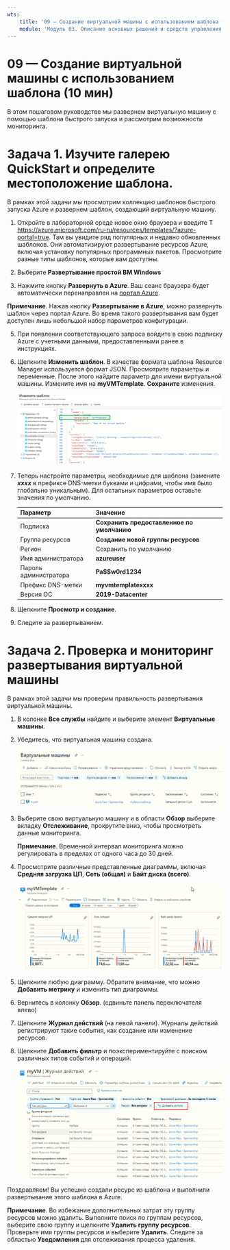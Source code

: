 ```yaml
---
wts:
    title: '09 — Создание виртуальной машины с использованием шаблона (10 мин)'
    module: 'Модуль 03. Описание основных решений и средств управления'
---
```

# 09 — Создание виртуальной машины с использованием шаблона (10 мин)

В этом пошаговом руководстве мы развернем виртуальную машину с помощью шаблона быстрого запуска и рассмотрим возможности мониторинга.

# Задача 1. Изучите галерею QuickStart и определите местоположение шаблона. 

В рамках этой задачи мы просмотрим коллекцию шаблонов быстрого запуска Azure и развернем шаблон, создающий виртуальную машину. 

1. Откройте в лабораторной среде новое окно браузера и введите T https://azure.microsoft.com/ru-ru/resources/templates/?azure-portal=true. Там вы увидите ряд популярных и недавно обновленных шаблонов. Они автоматизируют развертывание ресурсов Azure, включая установку популярных программных пакетов. Просмотрите разные типы шаблонов, которые вам доступны.

3. Выберите **Развертывание простой ВМ Windows**

4. Нажмите кнопку **Развернуть в Azure**. Ваш сеанс браузера будет автоматически перенаправлен на [портал Azure](http://portal.azure.com/).

  **Примечание**. Нажав кнопку **Развертывание в Azure**, можно развернуть шаблон через портал Azure. Во время такого развертывания вам будет доступен лишь небольшой набор параметров конфигурации. 

5. При появлении соответствующего запроса войдите в свою подписку Azure с учетными данными, предоставленными ранее в инструкциях.

6. Щелкните **Изменить шаблон**. В качестве формата шаблона Resource Manager используется формат JSON. Просмотрите параметры и переменные.  После этого найдите параметр для имени виртуальной машины. Измените имя на **myVMTemplate**. **Сохраните** изменения. 

    ![Снимок экрана: шаблон с выделенным изменением имени виртуальной машины.](../images/0901.png)

7. Теперь настройте параметры, необходимые для шаблона (замените ***xxxx*** в префиксе DNS-метки буквами и цифрами, чтобы имя было глобально уникальным). Для остальных параметров оставьте значения по умолчанию. 

    | Параметр| Значение|
    |----|----|
    | Подписка | **Сохранить предоставленное по умолчанию**|
    | Группа ресурсов | **Создание новой группы ресурсов** |
    | Регион | Сохранить по умолчанию |
    | Имя администратора | **azureuser** |
    | Пароль администратора | **Pa$$w0rd1234** |
    | Префикс DNS-метки | **myvmtemplatexxxx** |
    | Версия ОС | **2019-Datacenter** |


9. Щелкните **Просмотр и создание**.

10. Следите за развертыванием. 

# Задача 2. Проверка и мониторинг развертывания виртуальной машины

В рамках этой задачи мы проверим правильность развертывания виртуальной машины. 

1. В колонке **Все службы** найдите и выберите элемент **Виртуальные машины**.

2. Убедитесь, что виртуальная машина создана. 

    ![Снимок экрана: страница виртуальных машин. Показана новая виртуальная машина, которая выполняется.](../images/0902.png)

3. Выберите свою виртуальную машину и в области **Обзор** выберите вкладку **Отслеживание**, прокрутите вниз, чтобы просмотреть данные мониторинга.

    **Примечание**. Временной интервал мониторинга можно регулировать в пределах от одного часа до 30 дней.

4. Просмотрите различные представленные диаграммы, включая **Средняя загрузка ЦП**, **Сеть (общая)** и **Байт диска (всего)**. 

    ![Снимок экрана: диаграммы мониторинга виртуальной машины.](../images/0903.png)

5. Щелкните любую диаграмму. Обратите внимание, что можно **Добавить метрику** и изменить тип диаграммы.

6. Вернитесь в колонку **Обзор**. (сдвиньте панель переключателя влево)
7. Щелкните **Журнал действий** (на левой панели). Журналы действий регистрируют такие события, как создание или изменение ресурсов. 

8. Щелкните **Добавить фильтр** и поэкспериментируйте с поиском различных типов событий и операций. 

    ![Снимок экрана: страница добавления фильтров с выбранным типом события.](../images/0904.png)

Поздравляем! Вы успешно создали ресурс из шаблона и выполнили развертывание этого шаблона в Azure.

**Примечание**. Во избежание дополнительных затрат эту группу ресурсов можно удалить. Выполните поиск по группам ресурсов, выберите свою группу и щелкните **Удалить группу ресурсов**. Проверьте имя группы ресурсов и выберите **Удалить**. Следите за областью **Уведомления** для отслеживания процесса удаления.
